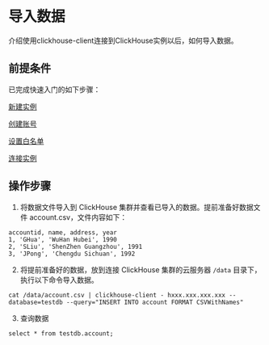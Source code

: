 # 导入数据

介绍使用clickhouse-client连接到ClickHouse实例以后，如何导入数据。

## 前提条件

已完成快速入门的如下步骤：

[新建实例](https://docs.jdcloud.com/cn/jchdb/create-instance1)

[创建账号](https://docs.jdcloud.com/cn/jchdb/create-account1)

[设置白名单](https://docs.jdcloud.com/cn/jchdb/setwhitelist)

[连接实例](https://docs.jdcloud.com/cn/jchdb/Connect-Instance1)

## 操作步骤

1. 将数据文件导入到 ClickHouse 集群并查看已导入的数据。提前准备好数据文件 account.csv，文件内容如下：

```
accountid, name, address, year
1, 'GHua', 'WuHan Hubei', 1990
2, 'SLiu', 'ShenZhen Guangzhou', 1991
3, 'JPong', 'Chengdu Sichuan', 1992
```

2. 将提前准备好的数据，放到连接 ClickHouse 集群的云服务器 `/data` 目录下，执行以下命令导入数据。

```
cat /data/account.csv | clickhouse-client - hxxx.xxx.xxx.xxx --database=testdb --query="INSERT INTO account FORMAT CSVWithNames"
```

3. 查询数据

```
select * from testdb.account;
```

   

